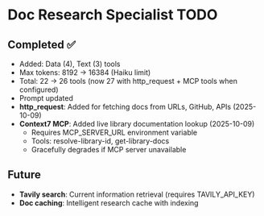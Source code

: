 # Doc Research Specialist TODO

## Completed ✅
- Added: Data (4), Text (3) tools
- Max tokens: 8192 → 16384 (Haiku limit)
- Total: 22 → 26 tools (now 27 with http_request + MCP tools when configured)
- Prompt updated
- **http_request**: Added for fetching docs from URLs, GitHub, APIs (2025-10-09)
- **Context7 MCP**: Added live library documentation lookup (2025-10-09)
  - Requires MCP_SERVER_URL environment variable
  - Tools: resolve-library-id, get-library-docs
  - Gracefully degrades if MCP server unavailable

## Future
- **Tavily search**: Current information retrieval (requires TAVILY_API_KEY)
- **Doc caching**: Intelligent research cache with indexing
